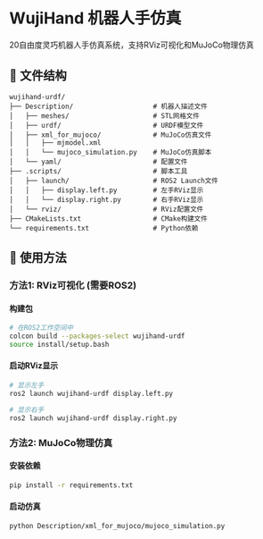 # WujiHand 机器人手仿真

20自由度灵巧机器人手仿真系统，支持RViz可视化和MuJoCo物理仿真

## 📁 文件结构

```
wujihand-urdf/
├── Description/                    # 机器人描述文件
│   ├── meshes/                     # STL网格文件
│   ├── urdf/                       # URDF模型文件
│   ├── xml_for_mujoco/             # MuJoCo仿真文件
│   │   ├── mjmodel.xml
│   │   └── mujoco_simulation.py    # MuJoCo仿真脚本
│   └── yaml/                       # 配置文件
├── .scripts/                       # 脚本工具
│   ├── launch/                     # ROS2 Launch文件
│   │   ├── display.left.py         # 左手RViz显示
│   │   └── display.right.py        # 右手RViz显示
│   └── rviz/                       # RViz配置文件
├── CMakeLists.txt                  # CMake构建文件
└── requirements.txt                # Python依赖
```

## 🚀 使用方法

### 方法1: RViz可视化 (需要ROS2)

#### 构建包
```bash
# 在ROS2工作空间中
colcon build --packages-select wujihand-urdf
source install/setup.bash
```

#### 启动RViz显示
```bash
# 显示左手
ros2 launch wujihand-urdf display.left.py

# 显示右手  
ros2 launch wujihand-urdf display.right.py
```

### 方法2: MuJoCo物理仿真

#### 安装依赖
```bash
pip install -r requirements.txt
```

#### 启动仿真
```bash
python Description/xml_for_mujoco/mujoco_simulation.py
```
